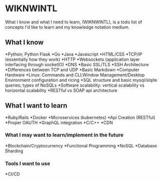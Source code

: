 # WIKNWINTL
What I know and what I need to learn, (WIKNWINTL), is a todo list of concepts I'd like to learn and my knowledge notation medium.

## What I know
  *Python; Python Flask
  *Go
  *Java
  *Javascript
  *HTML/CSS
  *TCP/IP (essentially how they work)
  *HTTP 
  *Websockets (application layer interfacing through socketIO)
  *DNS
  *Basic SSL/TLS
  *SSH Architecture
  *Differences between TCP and UDP
  *Basic Markdown
  *Computer Hardware
  *Linux: Commands and CLI;Window Management/Desktop Environment configuration and ricing
  *SQL structure and basic mysql/slqite queries; types of NoSQLs
  *Software scalability: vertical scalability vs horizontal scalability
  *RESTful vs SOAP api architecture
## What I want to learn
  *Ruby/Rails
  *Docker
  *Microservices (kubernetes)
  *Api Creation (RESTful)
  *Proper OAUTH
  *GraphQL integration
  *C/C++
  *CDN
### What I may want to learn/implement in the future
  *Blockchain/Cryptocurrency
  *Functional Programming
  *NoSQL
  *Database Sharding
### Tools I want to use
  *CI/CD

